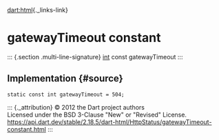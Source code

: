 [dart:html](../../dart-html/dart-html-library){._links-link}

gatewayTimeout constant
=======================

::: {.section .multi-line-signature}
[int](../../dart-core/int-class) const gatewayTimeout
:::

Implementation {#source}
--------------

``` {.language-dart data-language="dart"}
static const int gatewayTimeout = 504;
```

::: {._attribution}
© 2012 the Dart project authors\
Licensed under the BSD 3-Clause \"New\" or \"Revised\" License.\
<https://api.dart.dev/stable/2.18.5/dart-html/HttpStatus/gatewayTimeout-constant.html>
:::
